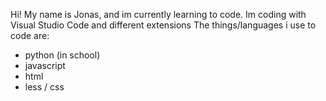 Hi!
My name is Jonas, and im currently learning to code.
Im coding with Visual Studio Code and different extensions
The things/languages i use to code are: 
- python (in school)
- javascript
- html
- less / css
